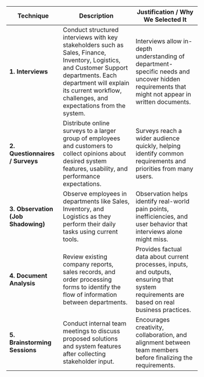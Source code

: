 
| **Technique**                      | **Description**                                                                                                                                                                                                                      | **Justification / Why We Selected It**                                                                                                           |
| ---------------------------------- | ------------------------------------------------------------------------------------------------------------------------------------------------------------------------------------------------------------------------------------ | ------------------------------------------------------------------------------------------------------------------------------------------------ |
| **1. Interviews**                  | Conduct structured interviews with key stakeholders such as Sales, Finance, Inventory, Logistics, and Customer Support departments. Each department will explain its current workflow, challenges, and expectations from the system. | Interviews allow in-depth understanding of department-specific needs and uncover hidden requirements that might not appear in written documents. |
| **2. Questionnaires / Surveys**    | Distribute online surveys to a larger group of employees and customers to collect opinions about desired system features, usability, and performance expectations.                                                                   | Surveys reach a wider audience quickly, helping identify common requirements and priorities from many users.                                     |
| **3. Observation (Job Shadowing)** | Observe employees in departments like Sales, Inventory, and Logistics as they perform their daily tasks using current tools.                                                                                                         | Observation helps identify real-world pain points, inefficiencies, and user behavior that interviews alone might miss.                           |
| **4. Document Analysis**           | Review existing company reports, sales records, and order processing forms to identify the flow of information between departments.                                                                                                  | Provides factual data about current processes, inputs, and outputs, ensuring that system requirements are based on real business practices.      |
| **5. Brainstorming Sessions**      | Conduct internal team meetings to discuss proposed solutions and system features after collecting stakeholder input.                                                                                                                 | Encourages creativity, collaboration, and alignment between team members before finalizing the requirements.                                     |

